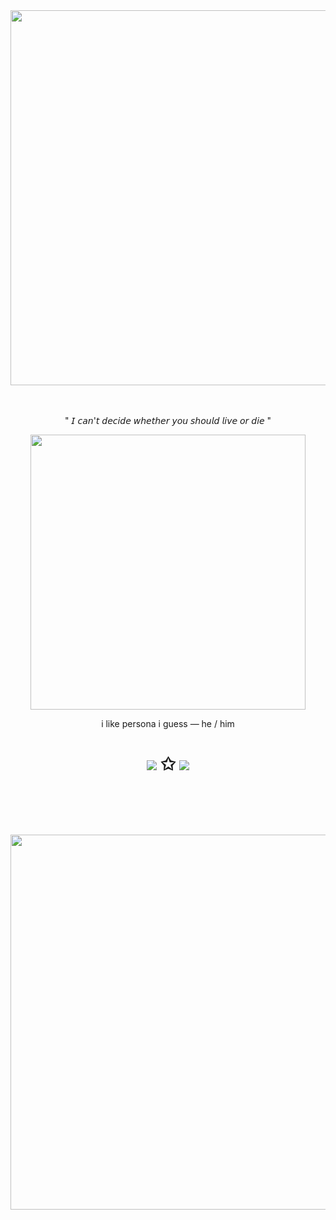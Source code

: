 ㅤㅤㅤㅤㅤㅤㅤㅤㅤㅤㅤㅤ
<p align="center"><img src="https://i.imgur.com/R90EoIG.png&=75" width="600">

ㅤㅤㅤㅤㅤㅤㅤㅤㅤㅤㅤㅤ
<p align="center"> " 𝘐 𝘤𝘢𝘯'𝘵 𝘥𝘦𝘤𝘪𝘥𝘦 𝘸𝘩𝘦𝘵𝘩𝘦𝘳 𝘺𝘰𝘶 𝘴𝘩𝘰𝘶𝘭𝘥 𝘭𝘪𝘷𝘦 𝘰𝘳 𝘥𝘪𝘦 "
    
<p align="center"><img src="https://i.imgur.com/G00I6ZW.png&=80" width="440">
<p align="center">i like persona i guess — he / him


<h1 align="center"></[retros](https://retrospring.net/@goroplushie)>
  
[![](https://i.imgur.com/ZwFB4nT.png)](https://rentry.co/anti-thief)
✩  [![](https://i.imgur.com/Lu4ofdt.png)](https://retrospring.net/@goroplushie)

ㅤㅤㅤㅤㅤㅤㅤㅤㅤㅤㅤㅤ

<p align="center"><img src="https://i.imgur.com/frGvEmw.png&=75" width="600">




ㅤㅤㅤㅤㅤㅤㅤㅤㅤㅤㅤㅤ
  



ㅤ
